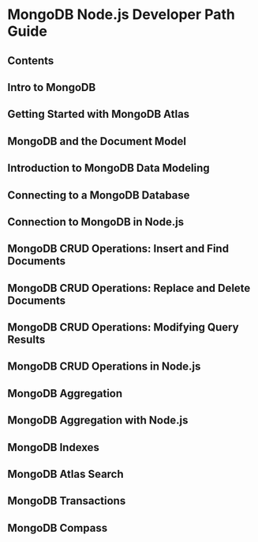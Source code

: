 # MongoDB Node.js Developer Path Guide

## Contents


## Intro to MongoDB

## Getting Started with MongoDB Atlas

## MongoDB and the Document Model

## Introduction to MongoDB Data Modeling

## Connecting to a MongoDB Database

## Connection to MongoDB in Node.js

## MongoDB CRUD Operations: Insert and Find Documents

## MongoDB CRUD Operations: Replace and Delete Documents

## MongoDB CRUD Operations: Modifying Query Results

## MongoDB CRUD Operations in Node.js

## MongoDB Aggregation

## MongoDB Aggregation with Node.js

## MongoDB Indexes

## MongoDB Atlas Search

## MongoDB Transactions

## MongoDB Compass